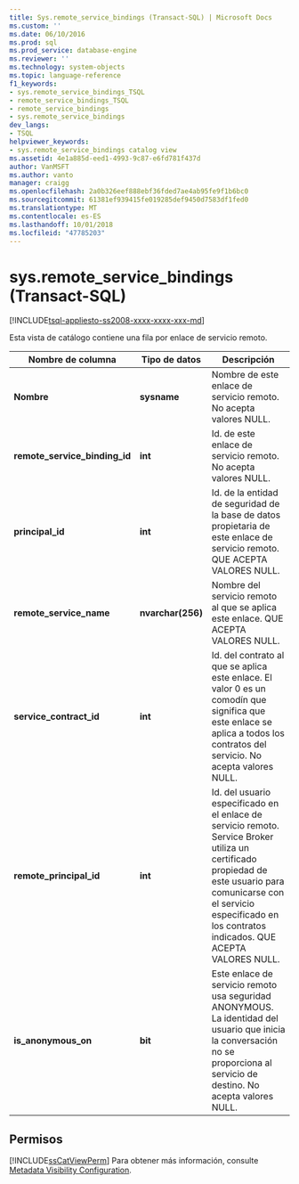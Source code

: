 ```yaml
---
title: Sys.remote_service_bindings (Transact-SQL) | Microsoft Docs
ms.custom: ''
ms.date: 06/10/2016
ms.prod: sql
ms.prod_service: database-engine
ms.reviewer: ''
ms.technology: system-objects
ms.topic: language-reference
f1_keywords:
- sys.remote_service_bindings_TSQL
- remote_service_bindings_TSQL
- remote_service_bindings
- sys.remote_service_bindings
dev_langs:
- TSQL
helpviewer_keywords:
- sys.remote_service_bindings catalog view
ms.assetid: 4e1a885d-eed1-4993-9c87-e6fd781f437d
author: VanMSFT
ms.author: vanto
manager: craigg
ms.openlocfilehash: 2a0b326eef888ebf36fded7ae4ab95fe9f1b6bc0
ms.sourcegitcommit: 61381ef939415fe019285def9450d7583df1fed0
ms.translationtype: MT
ms.contentlocale: es-ES
ms.lasthandoff: 10/01/2018
ms.locfileid: "47785203"
---
```

# <a name="sysremoteservicebindings-transact-sql"></a>sys.remote_service_bindings (Transact-SQL)
[!INCLUDE[tsql-appliesto-ss2008-xxxx-xxxx-xxx-md](../../includes/tsql-appliesto-ss2008-xxxx-xxxx-xxx-md.md)]

  Esta vista de catálogo contiene una fila por enlace de servicio remoto. 
  
|Nombre de columna|Tipo de datos|Descripción|  
|-----------------|---------------|-----------------|  
|**Nombre**|**sysname**|Nombre de este enlace de servicio remoto. No acepta valores NULL.|  
|**remote_service_binding_id**|**int**|Id. de este enlace de servicio remoto. No acepta valores NULL.|  
|**principal_id**|**int**|Id. de la entidad de seguridad de la base de datos propietaria de este enlace de servicio remoto. QUE ACEPTA VALORES NULL.|  
|**remote_service_name**|**nvarchar(256)**|Nombre del servicio remoto al que se aplica este enlace. QUE ACEPTA VALORES NULL.|  
|**service_contract_id**|**int**|Id. del contrato al que se aplica este enlace. El valor 0 es un comodín que significa que este enlace se aplica a todos los contratos del servicio. No acepta valores NULL.|  
|**remote_principal_id**|**int**|Id. del usuario especificado en el enlace de servicio remoto. Service Broker utiliza un certificado propiedad de este usuario para comunicarse con el servicio especificado en los contratos indicados. QUE ACEPTA VALORES NULL.|  
|**is_anonymous_on**|**bit**|Este enlace de servicio remoto usa seguridad ANONYMOUS. La identidad del usuario que inicia la conversación no se proporciona al servicio de destino. No acepta valores NULL.|  
  
## <a name="permissions"></a>Permisos  
 [!INCLUDE[ssCatViewPerm](../../includes/sscatviewperm-md.md)] Para obtener más información, consulte [Metadata Visibility Configuration](../../relational-databases/security/metadata-visibility-configuration.md).  
  
  
